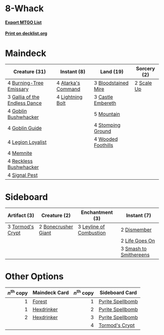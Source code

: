# 8-Whack

#### [Export MTGO List](../collection/8-Whack/8-Whack.txt)
#### [Print on decklist.org](http://decklist.org/?deckmain=4%09Atarka's%20Command%0A3%09Bloodstained%20Mire%0A4%09Burning-Tree%20Emissary%0A3%09Castle%20Embereth%0A3%09Gallia%20of%20the%20Endless%20Dance%0A4%09Goblin%20Bushwhacker%0A4%09Goblin%20Guide%0A4%09Legion%20Loyalist%0A4%09Lightning%20Bolt%0A4%09Memnite%0A5%09Mountain%0A4%09Reckless%20Bushwhacker%0A2%09Scale%20Up%0A4%09Signal%20Pest%0A4%09Stomping%20Ground%0A4%09Wooded%20Foothills&deckside=2%09Bonecrusher%20Giant%0A2%09Dismember%0A3%09Leyline%20of%20Combustion%0A2%09Life%20Goes%20On%0A3%09Smash%20to%20Smithereens%0A3%09Tormod's%20Crypt)
# Maindeck

|                                             Creature (31)                                              |                                         Instant (8)                                         |                                          Land (19)                                           |                                     Sorcery (2)                                     |
|--------------------------------------------------------------------------------------------------------|---------------------------------------------------------------------------------------------|----------------------------------------------------------------------------------------------|-------------------------------------------------------------------------------------|
|4 [Burning-Tree Emissary](http://gatherer.wizards.com/Pages/Card/Details.aspx?multiverseid=426627)      |4 [Atarka's Command](http://gatherer.wizards.com/Pages/Card/Details.aspx?multiverseid=394502)|3 [Bloodstained Mire](http://gatherer.wizards.com/Pages/Card/Details.aspx?multiverseid=405094)|2 [Scale Up](http://gatherer.wizards.com/Pages/Card/Details.aspx?multiverseid=464128)|
|3 [Gallia of the Endless Dance](http://gatherer.wizards.com/Pages/Card/Details.aspx?multiverseid=476468)|4 [Lightning Bolt](http://gatherer.wizards.com/Pages/Card/Details.aspx?multiverseid=806)     |3 [Castle Embereth](http://gatherer.wizards.com/Pages/Card/Details.aspx?multiverseid=473201)  |                                                                                     |
|4 [Goblin Bushwhacker](http://gatherer.wizards.com/Pages/Card/Details.aspx?multiverseid=177501)         |                                                                                             |5 [Mountain](http://gatherer.wizards.com/Pages/Card/Details.aspx?multiverseid=439859)         |                                                                                     |
|4 [Goblin Guide](http://gatherer.wizards.com/Pages/Card/Details.aspx?multiverseid=425921)               |                                                                                             |4 [Stomping Ground](http://gatherer.wizards.com/Pages/Card/Details.aspx?multiverseid=405110)  |                                                                                     |
|4 [Legion Loyalist](http://gatherer.wizards.com/Pages/Card/Details.aspx?multiverseid=455759)            |                                                                                             |4 [Wooded Foothills](http://gatherer.wizards.com/Pages/Card/Details.aspx?multiverseid=405116) |                                                                                     |
|4 [Memnite](http://gatherer.wizards.com/Pages/Card/Details.aspx?multiverseid=194078)                    |                                                                                             |                                                                                              |                                                                                     |
|4 [Reckless Bushwhacker](http://gatherer.wizards.com/Pages/Card/Details.aspx?multiverseid=407626)       |                                                                                             |                                                                                              |                                                                                     |
|4 [Signal Pest](http://gatherer.wizards.com/Pages/Card/Details.aspx?multiverseid=213773)                |                                                                                             |                                                                                              |                                                                                     |


# Sideboard

|                                       Artifact (3)                                        |                                         Creature (2)                                         |                                         Enchantment (3)                                          |                                           Instant (7)                                           |
|-------------------------------------------------------------------------------------------|----------------------------------------------------------------------------------------------|--------------------------------------------------------------------------------------------------|-------------------------------------------------------------------------------------------------|
|3 [Tormod's Crypt](http://gatherer.wizards.com/Pages/Card/Details.aspx?multiverseid=389723)|2 [Bonecrusher Giant](http://gatherer.wizards.com/Pages/Card/Details.aspx?multiverseid=473077)|3 [Leyline of Combustion](http://gatherer.wizards.com/Pages/Card/Details.aspx?multiverseid=466902)|2 [Dismember](http://gatherer.wizards.com/Pages/Card/Details.aspx?multiverseid=382182)           |
|                                                                                           |                                                                                              |                                                                                                  |2 [Life Goes On](http://gatherer.wizards.com/Pages/Card/Details.aspx?multiverseid=430810)        |
|                                                                                           |                                                                                              |                                                                                                  |3 [Smash to Smithereens](http://gatherer.wizards.com/Pages/Card/Details.aspx?multiverseid=397795)|


# Other Options

|*n*<sup>th</sup> copy|                                    Maindeck Card                                    |*n*<sup>th</sup> copy|                                      Sideboard Card                                       |
|--------------------:|-------------------------------------------------------------------------------------|--------------------:|-------------------------------------------------------------------------------------------|
|                    1|[Forest](http://gatherer.wizards.com/Pages/Card/Details.aspx?multiverseid=439860)    |                    1|[Pyrite Spellbomb](http://gatherer.wizards.com/Pages/Card/Details.aspx?multiverseid=442796)|
|                    1|[Hexdrinker](http://gatherer.wizards.com/Pages/Card/Details.aspx?multiverseid=464117)|                    2|[Pyrite Spellbomb](http://gatherer.wizards.com/Pages/Card/Details.aspx?multiverseid=442796)|
|                    2|[Hexdrinker](http://gatherer.wizards.com/Pages/Card/Details.aspx?multiverseid=464117)|                    3|[Pyrite Spellbomb](http://gatherer.wizards.com/Pages/Card/Details.aspx?multiverseid=442796)|
|                     |                                                                                     |                    4|[Tormod's Crypt](http://gatherer.wizards.com/Pages/Card/Details.aspx?multiverseid=389723)  |

